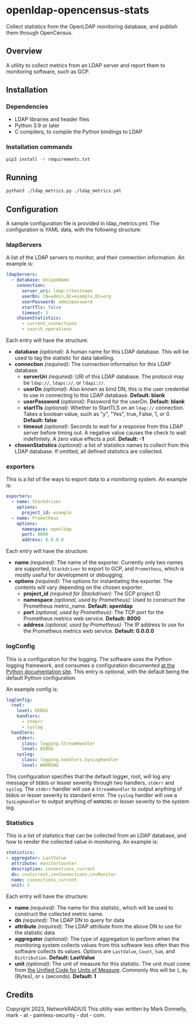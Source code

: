 # openldap-opencensus-stats

Collect statistics from the OpenLDAP monitoring database, and publish them through OpenCensus.

## Overview
A utility to collect metrics from an LDAP server and report them to
monitoring software, such as GCP.

## Installation
### Dependencies
- LDAP libraries and header files
- Python 3.9 or later
- C compilers, to compile the Python bindings to LDAP

### Installation commands
```bash
pip3 install -r requirements.txt
```

## Running
```bash
python3 ./ldap_metrics.py ./ldap_metrics.yml
```

## Configuration
A sample configuration file is provided in ldap_metrics.yml.  The
configuration is YAML data, with the following structure:

### ldapServers
A list of the LDAP servers to monitor, and their connection information.  An example is:
```yaml
ldapServers:
  - database: UniqueName
    connection:
      server_uri: ldap://hostname
      userDn: CN=admin,DC=example,DC=org
      userPassword: adminpassword
      startTls: false
      timeout: 5
    chosenStatistics:
      - current_connections
      - search_operations
```
Each entry will have the structure:
- **database** _(optional)_: A human name for this LDAP database.  This
  will be used to tag the statistic for data labelling.
- **connection** _(required)_: The connection information for this LDAP
  database.
  - **serverUri** _(required)_: URI of this LDAP database.  The protocol
    may be `ldap://`, `ldaps://`, or `ldapi://`.
  - **userDn** _(optional)_: Also known as bind DN, this is the user
    credential to use in connecting to this LDAP database.
    __Default: blank__
  - **userPassword** _(optional)_: Password for the userDn.
    __Default: blank__
  - **startTls** _(optional)_:  Whether to StartTLS on an `ldap://`
    connection.  Takes a boolean value, such as "y", "Yes", true,
    False, 1, or 0.  __Default: false__
  - **timeout** _(optional)_:  Seconds to wait for a response from this
    LDAP server before timing out.  A negative value causes the check
    to wait indefinitely.  A zero value effects a poll.
    __Default: -1__
- **chosenStatistics** _(optional)_: a list of statistics names to
  collect from this LDAP database.  If omitted, all defined statistics 
  are collected.
### exporters
This is a list of the ways to export data to a monitoring system.
An example is:
```yaml
exporters:
  - name: Stackdriver
    options:
      project_id: example
  - name: Prometheus
    options:
      namespace: openldap
      port: 8000
      address: 0.0.0.0
```
Each entry will have the structure:
- **name** _(required)_: The name of the exporter.  Currently only two names
  are supported, `Stackdriver` to export to GCP, and `Prometheus`, which
  is mostly useful for development or debugging.
- **options** _(required)_: The options for instantiating the exporter.
  The contents will vary depending on the chosen exporter.
  - **project_id** _(required for Stackdriver)_: The GCP project ID
  - **namespace** _(optional, used by Prometheus)_: Used to construct the
    Prometheus metric_name.  __Default: openldap__
  - **port** _(optional, used by Prometheus)_: The TCP port for the
    Prometheus metrics web service.  __Default: 8000__
  - **address** _(optional, used by Prometheus)_: The IP address to use
    for the Prometheus metrics web service.  __Default: 0.0.0.0__

### logConfig
This is a configuration for the logging.  The software uses the Python
logging framework, and consumes a configuration documented
[at the Python documentation site](https://docs.python.org/3.5/library/logging.config.html#dictionary-schema-details).
This entry is optional, with the default being the default Python
configuration.

An example config is:
```yaml
logConfig:
  root:
    level: DEBUG
    handlers:
      - stderr
      - syslog
  handlers:
    stderr:
      class: logging.StreamHandler
      level: DEBUG
    syslog:
      class: logging.handlers.SysLogHandler
      level: WARNING
```
This configuration specifies that the default logger, root, will log
any message of `DEBUG` or lesser severity through two handlers, `stderr`
and `syslog`.  The `stderr` handler will use a `StreamHandler` to 
output anything of `DEBUG` or lesser severity to standard error.  The
`syslog` handler will use a `SysLogHandler` to output anything of 
`WARNING` or lesser severity to the system log.

### Statistics
This is a list of statistics that can be collected from an LDAP database,
and how to render the collected value in monitoring.  An example is:
```yaml
statistics:
- aggregator: LastValue
  attribute: monitorCounter
  description: connections_current
  dn: cn=Current,cn=Connections,cn=Monitor
  name: connections_current
  unit: 1
```
Each entry will have the structure:
- **name** _(required)_: The name for this statistic, which will be used to
  construct the collected metric name.
- **dn** _(required)_: The LDAP DN to query for data
- **attribute** _(required)_: The LDAP attribute from the above DN to use
  for the statistic data
- **aggregator** _(optional)_: The type of aggregation to perform when the
  monitoring system collects values from this software less often than
  this software collects its values.  Options are `LastValue`, `Count`,
  `Sum`, and `Distribution`.  __Default: LastValue__
- **unit** _(optional)_: The unit of measure for this statistic.  The unit
  must come from [the Unified Code for Units of Measure](https://unitsofmeasure.org/ucum).
  Commonly this will be `1`, `By` (Bytes), or `s` (seconds).
  __Default: 1__

## Credits
Copyright 2023, NetworkRADIUS 
This utility was written by Mark Donnelly, mark - at - painless-securtiy - dot - com.

